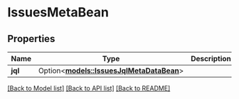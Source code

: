 # IssuesMetaBean

## Properties

Name | Type | Description | Notes
------------ | ------------- | ------------- | -------------
**jql** | Option<[**models::IssuesJqlMetaDataBean**](IssuesJqlMetaDataBean.md)> |  | [optional]

[[Back to Model list]](../README.md#documentation-for-models) [[Back to API list]](../README.md#documentation-for-api-endpoints) [[Back to README]](../README.md)


